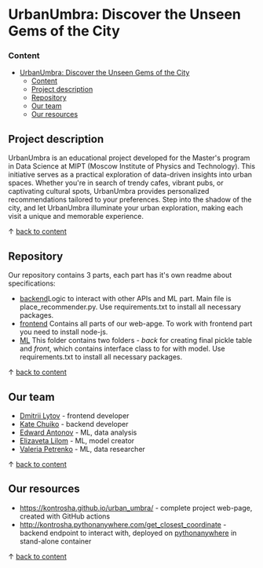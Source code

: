 # UrbanUmbra: Discover the Unseen Gems of the City
### Content
- [UrbanUmbra: Discover the Unseen Gems of the City](#urbanumbra-discover-the-unseen-gems-of-the-city)
    - [Content](#content)
  - [Project description](#project-description)
  - [Repository](#repository)
  - [Our team](#our-team)
  - [Our resources](#our-resources)


## Project description
UrbanUmbra is an educational project developed for the Master's program in Data Science at MIPT (Moscow Institute of Physics and Technology). This initiative serves as a practical exploration of data-driven insights into urban spaces. Whether you're in search of trendy cafes, vibrant pubs, or captivating cultural spots, UrbanUmbra provides personalized recommendations tailored to your preferences. Step into the shadow of the city, and let UrbanUmbra illuminate your urban exploration, making each visit a unique and memorable experience.


↑ [back to content](#content)

## Repository
Our repository contains 3 parts, each part has it's own readme about specifications:
- [backend](https://github.com/Kontrosha/urban_umbra/tree/main/back/src)Logic to interact with other APIs and ML part. Main file is place_recommender.py. Use requirements.txt to install all necessary packages.
- [frontend](https://github.com/Kontrosha/urban_umbra/tree/main/web) Contains all parts of our web-apge. To work with frontend part you need to install node-js.
- [ML](https://github.com/Kontrosha/urban_umbra/tree/main/recommender) This folder contains two folders - *back* for creating final pickle table and *front*, which contains interface class to for with model. Use requirements.txt to install all necessary packages.


↑ [back to content](#content)

## Our team
- [Dmitrii Lytov](https://github.com/Dmitrycmc) - frontend developer
- [Kate Chuiko](https://github.com/Kontrosha) - backend developer
- [Edward Antonov](https://github.com/eduardantonoff) - ML, data analysis
- [Elizaveta Lilom](https://github.com/eyliliom) - ML, model creator
- [Valeria Petrenko](https://github.com/YoungBlackWitch) - ML, data researcher


↑ [back to content](#content)

## Our resources

- https://kontrosha.github.io/urban_umbra/ - complete project web-page, created with GitHub actions
- http://kontrosha.pythonanywhere.com/get_closest_coordinate - backend endpoint to interact with, deployed on [pythonanywhere](https://www.pythonanywhere.com/) in stand-alone container


↑ [back to content](#content)